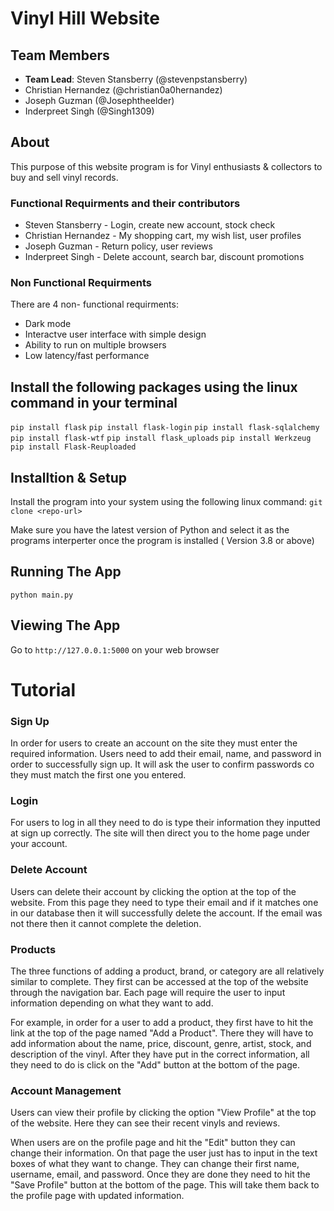 # Vinyl Hill Website #
## Team Members ##
* __Team Lead__: Steven Stansberry (@stevenpstansberry)
* Christian Hernandez (@christian0a0hernandez)
* Joseph Guzman (@Josephtheelder)
* Inderpreet Singh (@Singh1309)
## About ##
This purpose of this website program is for Vinyl enthusiasts & collectors to buy and sell vinyl records. 

### Functional Requirments and their contributors ###
* Steven Stansberry - Login, create new account, stock check          
* Christian Hernandez - My shopping cart, my wish list, user profiles   
* Joseph Guzman - Return policy, user reviews                     
* Inderpreet Singh - Delete account, search bar, discount promotions 
   
### Non Functional Requirments ###
There are 4 non- functional requirments: 
* Dark mode
* Interactve user interface with simple design
* Ability to run on multiple browsers
* Low latency/fast performance

## Install the following packages using the linux command in your terminal ##

`pip install flask`
`pip install flask-login`
`pip install flask-sqlalchemy`
`pip install flask-wtf`
`pip install flask_uploads`
`pip install Werkzeug`
`pip install Flask-Reuploaded`

##  Installtion & Setup  ##
Install the program into your system using the following linux command: 
`git clone <repo-url>`

Make sure you have the latest version of Python and select it as the programs interperter once the program is installed ( Version 3.8  or above)

## Running The App ##
`python main.py`

## Viewing The App ##
Go to `http://127.0.0.1:5000` on your web browser

# Tutorial 

### Sign Up
In order for users to create an account on the site they must enter the required information.
Users need to add their email, name, and password in order to successfully sign up. 
It will ask the user to confirm passwords co they must match the first one you entered.

### Login
For users to log in all they need to do is type their information they inputted at sign up correctly. 
The site will then direct you to the home page under your account.

### Delete Account
Users can delete their account by clicking the option at the top of the website.
From this page they need to type their email and if it matches one in our database then it will successfully delete the account.
If the email was not there then it cannot complete the deletion.

### Products
The three functions of adding a product, brand, or category are all relatively similar to complete.
They first can be accessed at the top of the website through the navigation bar. 
Each page will require the user to input information depending on what they want to add.

For example, in order for a user to add a product, they first have to hit the link at the top of the page named "Add a Product".
There they will have to add information about the name, price, discount, genre, artist, stock, and description of the vinyl.
After they have put in the correct information, all they need to do is click on the "Add" button at the bottom of the page.

### Account Management
Users can view their profile by clicking the option "View Profile" at the top of the website. 
Here they can see their recent vinyls and reviews.

When users are on the profile page and hit the "Edit" button they can change their information.
On that page the user just has to input in the text boxes of what they want to change.
They can change their first name, username, email, and password.
Once they are done they need to hit the "Save Profile" button at the bottom of the page.
This will take them back to the profile page with updated information.
